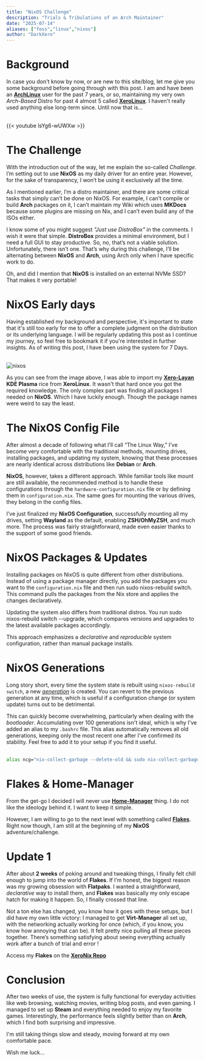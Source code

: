 ```yaml
---
title: "NixOS Challenge"
description: "Trials & Tribulations of an Arch Maintainer"
date: "2025-07-14"
aliases: ["foss","linux","nixos"]
author: "DarkXero"
---
```


# Background

In case you don't know by now, or are new to this site/blog, let me give you some background before going through with this post. I am and have been an [**ArchLinux**](https://archlinux.org) user for the past 7 years, or so, maintaining my very own *Arch-Based* Distro for past 4 almost 5 called [**XeroLinux**](https://xerolinux.xyz). I haven't really used anything else long-term since. Until now that is...<br /><br />

{{< youtube lsYg6-wUWXw >}}<br />

# The Challenge

With the introduction out of the way, let me explain the so-called *Challenge*. I’m setting out to use **NixOS** as my daily driver for an entire year. However, for the sake of transparency, I won’t be using it exclusively all the time.

As I mentioned earlier, I’m a distro maintainer, and there are some critical tasks that simply can’t be done on NixOS. For example, I can’t compile or build **Arch** packages on it, I can’t maintain my Wiki which uses **MKDocs** because some plugins are missing on Nix, and I can’t even build any of the ISOs either.

I know some of you might suggest *"Just use DistroBox"* in the comments. I wish it were that simple. **DistroBox** provides a minimal environment, but I need a full GUI to stay productive. So, no, that’s not a viable solution. Unfortunately, there isn’t one. That’s why during this challenge, I’ll be alternating between **NixOS** and **Arch**, using Arch only when I have specific work to do.

Oh, and did I mention that **NixOS** is installed on an external NVMe SSD? That makes it very portable!

# NixOS Early days

Having established my background and perspective, it's important to state that it's still too early for me to offer a complete judgment on the distribution or its underlying language. I will be regularly updating this post as I continue my journey, so feel free to bookmark it if you're interested in further insights. As of writing this post, I have been using the system for 7 Days.<br /><br />

![nixos](https://i.imgur.com/sDDUARJ.png)<br />

As you can see from the image above, I was able to import my [**Xero-Layan**](https://wiki.xerolinux.xyz/rices/) **KDE Plasma** rice from **XeroLinux**. It wasn't that hard once you got the required knowledge. The only complex part was finding all packages I needed on **NixOS**. Which I have luckily enough. Though the package names were weird to say the least. 

# The NixOS Config File

After almost a decade of following what I’ll call “The Linux Way,” I’ve become very comfortable with the traditional methods, mounting drives, installing packages, and updating my system, knowing that these processes are nearly identical across distributions like **Debian** or **Arch**.

**NixOS**, however, takes a different approach. While familiar tools like mount are still available, the recommended method is to handle these configurations through the `hardware-configuration.nix` file or by defining them in `configuration.nix`. The same goes for mounting the various drives, they belong in the config files.

I’ve just finalized my **NixOS Configuration**, successfully mounting all my drives, setting **Wayland** as the default, enabling **ZSH/OhMyZSH**, and much more. The process was fairly straightforward, made even easier thanks to the support of some good friends.

# NixOS Packages & Updates

Installing packages on NixOS is quite different from other distributions. Instead of using a package manager directly, you add the packages you want to the `configuration.nix` file and then run sudo nixos-rebuild switch. This command pulls the packages from the Nix store and applies the changes declaratively.

Updating the system also differs from traditional distros. You run sudo nixos-rebuild switch --upgrade, which compares versions and upgrades to the latest available packages accordingly.

This approach emphasizes a *declarative* and *reproducible* system configuration, rather than manual package installs.

# NixOS Generations

Long story short, every time the system state is rebuilt using `nixos-rebuild switch`, a new [*generation*](https://nixos.wiki/wiki/Overview_of_the_NixOS_Linux_distribution#Generations) is created. You can revert to the previous generation at any time, which is useful if a configuration change (or system update) turns out to be detrimental.

This can quickly become overwhelming, particularly when dealing with the *bootloader*. Accumulating over 100 generations isn't ideal, which is why I've added an alias to my `.bashrc` file. This alias automatically removes all old generations, keeping only the most recent one after I've confirmed its stability. Feel free to add it to your setup if you find it useful.<br /><br />

```bash
alias ncg="nix-collect-garbage --delete-old && sudo nix-collect-garbage -d && sudo /run/current-system/bin/switch-to-configuration boot"
```

# Flakes & Home-Manager

From the get-go I decided I will never use [**Home-Manager**](https://nix-community.github.io/home-manager/index.xhtml#ch-introduction) thing. I do not like the ideology behind it. I want to keep it simple.

However, I am willing to go to the next level with something called [**Flakes**](https://wiki.nixos.org/wiki/Flakes). Right now though, I am still at the beginning of my **NixOS** adventure/challenge. 

# Update 1

After about **2 weeks** of poking around and tweaking things, I finally felt chill enough to jump into the world of **Flakes**. If I’m honest, the biggest reason was my growing obsession with **Flatpaks**. I wanted a straightforward, *declarative* way to install them, and **Flakes** was basically my only escape hatch for making it happen. So, I finally crossed that line.

Not a ton else has changed, you know how it goes with these setups, but I did have my own little victory: I managed to get **Virt-Manager** all set up, with the networking actually working for once (which, if you know, you know how annoying that can be). It felt pretty nice pulling all these pieces together. There’s something satisfying about seeing everything actually work after a bunch of trial and error !

Access my **Flakes** on the [**XeroNix Repo**](https://github.com/DarkXero-dev/XeroNix)

# Conclusion

After two weeks of use, the system is fully functional for everyday activities like web browsing, watching movies, writing blog posts, and even gaming. I managed to set up **Steam** and everything needed to enjoy my favorite games. Interestingly, the performance feels slightly better than on **Arch**, which I find both surprising and impressive.

I'm still taking things slow and steady, moving forward at my own comfortable pace. 

Wish me luck...


